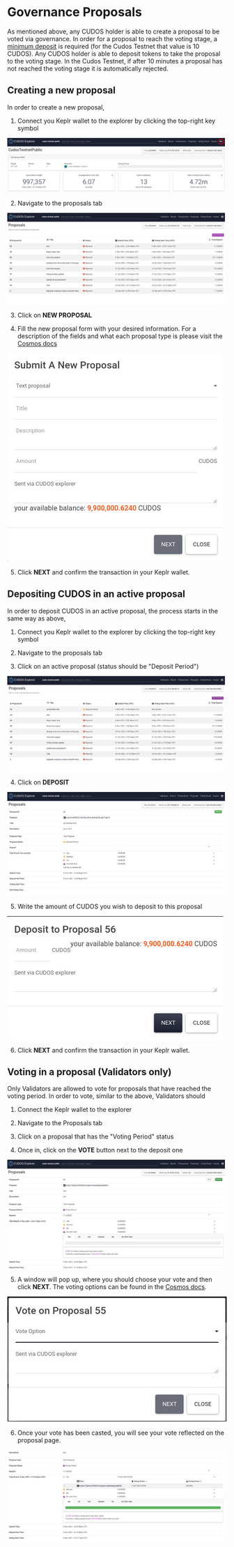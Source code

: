 # Governance Proposals
<!-- TODO: improve this section, maybe move it to build, create subsections within it, explain more what each thing and each option is. Also add CLI instructions --> 
As mentioned above, any CUDOS holder is able to create a proposal to be voted via governance.
In order for a proposal to reach the voting stage, a [minimum deposit](https://docs.cosmos.network/master/modules/gov/01_concepts.html#deposit) is required (for the Cudos Testnet that value is 10 CUDOS).
Any CUDOS holder is able to deposit tokens to take the proposal to the voting stage.
In the Cudos Testnet, if after 10 minutes a proposal has not reached the voting stage it is automatically rejected.

## Creating a new proposal

In order to create a new proposal,

1. Connect you Keplr wallet to the explorer by clicking the top-right key symbol

<img src="./login.png" width="500" height="124">

2. Navigate to the proposals tab

<img src="./new-proposal.png" width="500" height="209">

3. Click on **NEW PROPOSAL**

4. Fill the new proposal form with your desired information. For a description of the fields and what each proposal type is please visit the [Cosmos docs](https://docs.cosmos.network/master/modules/gov/01_concepts.html#proposal-types)

<img src="./new-proposal-submission.png" width="497" height="477">

5. Click **NEXT** and confirm the transaction in your Keplr wallet.

## Depositing CUDOS in an active proposal

In order to deposit CUDOS in an active proposal, the process starts in the same way as above,

1. Connect you Keplr wallet to the explorer by clicking the top-right key symbol

2. Navigate to the proposals tab

3. Click on an active proposal (status should be "Deposit Period")

<img src="./active-proposal.png" width="500" height="218">

4. Click on **DEPOSIT**

<img src="./deposit.png" width="500" height="237">

5. Write the amount of CUDOS you wish to deposit to this proposal

<img src="./deposit-amount.png" width="496" height="282">

6. Click **NEXT** and confirm the transaction in your Keplr wallet.

## Voting in a proposal (Validators only)

Only Validators are allowed to vote for proposals that have reached the voting period.
In order to vote, similar to the above, Validators should

1. Connect the Keplr wallet to the explorer

2. Navigate to the Proposals tab

3. Click on a proposal that has the "Voting Period" status

4. Once in, click on the **VOTE** button next to the deposit one

<img src="./vote-proposal.png" width="500" height="249">

5. A window will pop up, where you should choose your vote and then click **NEXT**. The voting options can be found in the [Cosmos docs](https://docs.cosmos.network/master/modules/gov/01_concepts.html#option-set).

<img src="./vote-on-proposal.png" width="504" height="287">

6. Once your vote has been casted, you will see your vote reflected on the proposal page.

<img src="./voted-yes.png" width="500" height="209">